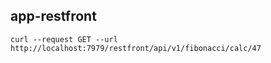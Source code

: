 ## app-restfront

```shell
curl --request GET --url http://localhost:7979/restfront/api/v1/fibonacci/calc/47
```
